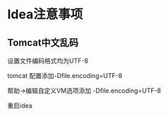 # Idea注意事项

## Tomcat中文乱码

设置文件编码格式均为UTF-8

tomcat 配置添加-Dfile.encoding=UTF-8

帮助->编辑自定义VM选项添加 -Dfile.encoding=UTF-8

重启idea



